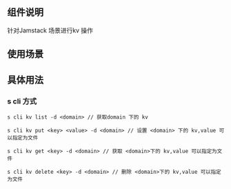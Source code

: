 ## 组件说明
针对Jamstack 场景进行kv 操作

## 使用场景

## 具体用法


### s cli 方式

```
s cli kv list -d <domain> // 获取domain 下的 kv

```
```
s cli kv put <key> <value> -d <domain> // 设置 <domain> 下的 kv,value 可以指定为文件

```
```
s cli kv get <key> -d <domain> // 获取 <domain>下的 kv,value 可以指定为文件

```

```
s cli kv delete <key> -d <domain> // 删除 <domain>下的 kv,value 可以指定为文件

```



